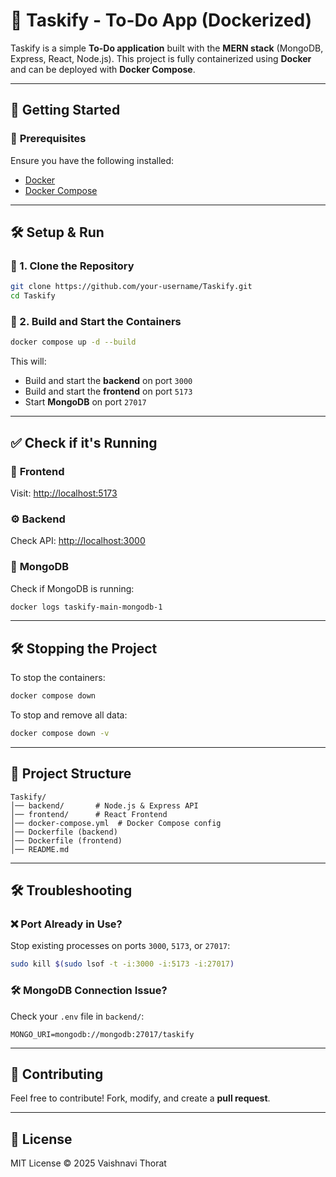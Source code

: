 # 📝 Taskify - To-Do App (Dockerized)

Taskify is a simple **To-Do application** built with the **MERN stack** (MongoDB, Express, React, Node.js). This project is fully containerized using **Docker** and can be deployed with **Docker Compose**.

---

## 🚀 Getting Started

### 📌 **Prerequisites**
Ensure you have the following installed:
- [Docker](https://www.docker.com/)
- [Docker Compose](https://docs.docker.com/compose/)

---

## 🛠️ **Setup & Run**

### 🔹 1. Clone the Repository
```sh
git clone https://github.com/your-username/Taskify.git
cd Taskify
```

### 🔹 2. Build and Start the Containers
```sh
docker compose up -d --build
```
This will:
- Build and start the **backend** on port `3000`
- Build and start the **frontend** on port `5173`
- Start **MongoDB** on port `27017`

---

## ✅ **Check if it's Running**
### 🔦 **Frontend**
Visit: [http://localhost:5173](http://localhost:5173)  

### ⚙️ **Backend**
Check API: [http://localhost:3000](http://localhost:3000)  

### 🛂 **MongoDB**
Check if MongoDB is running:
```sh
docker logs taskify-main-mongodb-1
```

---

## 🛠️ **Stopping the Project**
To stop the containers:
```sh
docker compose down
```

To stop and remove all data:
```sh
docker compose down -v
```

---

## 👤 **Project Structure**
```
Taskify/
│── backend/       # Node.js & Express API
│── frontend/      # React Frontend
│── docker-compose.yml  # Docker Compose config
│── Dockerfile (backend)
│── Dockerfile (frontend)
│── README.md
```

---

## 🛠 **Troubleshooting**
### ❌ Port Already in Use?
Stop existing processes on ports `3000`, `5173`, or `27017`:
```sh
sudo kill $(sudo lsof -t -i:3000 -i:5173 -i:27017)
```

### 🛠 MongoDB Connection Issue?
Check your `.env` file in `backend/`:
```env
MONGO_URI=mongodb://mongodb:27017/taskify
```

---

## 🤝 **Contributing**
Feel free to contribute! Fork, modify, and create a **pull request**.

---

## 🐝 **License**
MIT License © 2025 Vaishnavi Thorat

